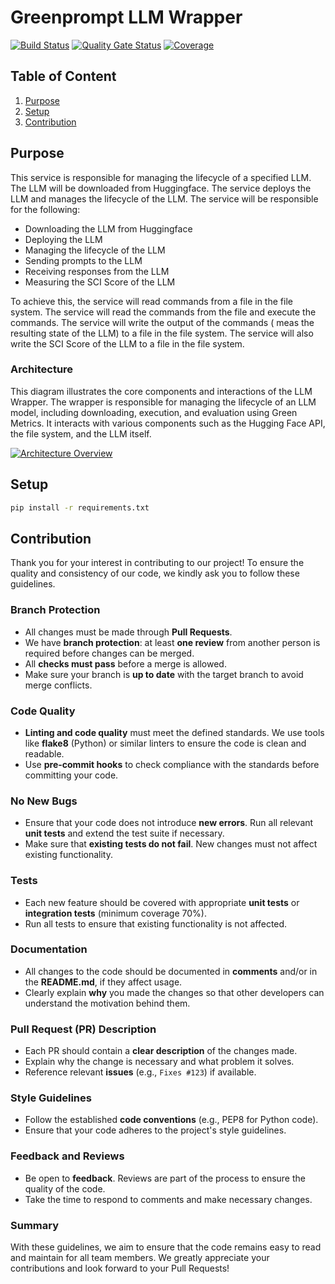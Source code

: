 # Greenprompt LLM Wrapper
[![Build Status](https://github.com/gflachs/GreenPrompt_LLM_Wrapper/actions/workflows/build.yml/badge.svg)](https://github.com/gflachs/GreenPrompt_LLM_Wrapper/actions/workflows/build.yml)
[![Quality Gate Status](https://sonarcloud.io/api/project_badges/measure?project=gflachs_GreenPrompt_LLM_Wrapper&metric=alert_status)](https://sonarcloud.io/dashboard?id=gflachs_GreenPrompt_LLM_Wrapper)
[![Coverage](https://sonarcloud.io/api/project_badges/measure?project=gflachs_GreenPrompt_LLM_Wrapper&metric=coverage)](https://sonarcloud.io/dashboard?id=gflachs_GreenPrompt_LLM_Wrapper)

## Table of Content
1. [Purpose](#purpose)
2. [Setup](#setup)
3. [Contribution](#contribution)

## Purpose

This service is responsible for managing the lifecycle of a specified LLM. The LLM will be downloaded from Huggingface. The service deploys the LLM and manages the lifecycle of the LLM. The service will be responsible for the following:
- Downloading the LLM from Huggingface
- Deploying the LLM
- Managing the lifecycle of the LLM
- Sending prompts to the LLM
- Receiving responses from the LLM
- Measuring the SCI Score of the LLM

To achieve this, the service will read commands from a file in the file system. The service will read the commands from the file and execute the commands. The service will write the output of the commands ( meas the resulting state of the LLM) to a file in the file system. The service will also write the SCI Score of the LLM to a file in the file system.

### Architecture

This diagram illustrates the core components and interactions of the LLM Wrapper. The wrapper is responsible for managing the lifecycle of an LLM model, including downloading, execution, and evaluation using Green Metrics. It interacts with various components such as the Hugging Face API, the file system, and the LLM itself.

[![Architecture Overview](https://tinyurl.com/2b7fkpak)](https://tinyurl.com/2b7fkpak)<!--![Architecture Overview](./docs/architectur/overview.puml)-->


## Setup

```sh
pip install -r requirements.txt
```

## Contribution

Thank you for your interest in contributing to our project! To ensure the quality and consistency of our code, we kindly ask you to follow these guidelines.

### Branch Protection

- All changes must be made through **Pull Requests**.
- We have **branch protection**: at least **one review** from another person is required before changes can be merged.
- All **checks must pass** before a merge is allowed.
- Make sure your branch is **up to date** with the target branch to avoid merge conflicts.

### Code Quality

- **Linting and code quality** must meet the defined standards. We use tools like **flake8** (Python) or similar linters to ensure the code is clean and readable.
- Use **pre-commit hooks** to check compliance with the standards before committing your code.

### No New Bugs

- Ensure that your code does not introduce **new errors**. Run all relevant **unit tests** and extend the test suite if necessary.
- Make sure that **existing tests do not fail**. New changes must not affect existing functionality.

### Tests

- Each new feature should be covered with appropriate **unit tests** or **integration tests** (minimum coverage 70%).
- Run all tests to ensure that existing functionality is not affected.

### Documentation

- All changes to the code should be documented in **comments** and/or in the **README.md**, if they affect usage.
- Clearly explain **why** you made the changes so that other developers can understand the motivation behind them.

### Pull Request (PR) Description

- Each PR should contain a **clear description** of the changes made.
- Explain why the change is necessary and what problem it solves.
- Reference relevant **issues** (e.g., `Fixes #123`) if available.

### Style Guidelines

- Follow the established **code conventions** (e.g., PEP8 for Python code).
- Ensure that your code adheres to the project's style guidelines.

### Feedback and Reviews

- Be open to **feedback**. Reviews are part of the process to ensure the quality of the code.
- Take the time to respond to comments and make necessary changes.

### Summary

With these guidelines, we aim to ensure that the code remains easy to read and maintain for all team members. We greatly appreciate your contributions and look forward to your Pull Requests!
